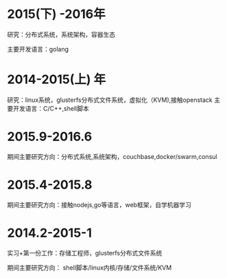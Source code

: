  
# 2015(下) -2016年
研究：分布式系统，系统架构，容器生态

主要开发语言：golang



# 2014-2015(上) 年
研究：linux系统，glusterfs分布式文件系统，虚拟化（KVM),接触openstack
主要开发语言：C/C++,shell脚本


# 2015.9-2016.6 #

期间主要研究方向：分布式系统,系统架构，couchbase,docker/swarm,consul



# 2015.4-2015.8 
期间主要研究方向：接触nodejs,go等语言，web框架，自学机器学习


# 2014.2-2015-1  
实习+第一份工作：存储工程师，glusterfs分布式文件系统

期间主要研究方向： shell脚本/linux内核/存储/文件系统/KVM

